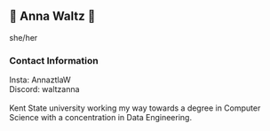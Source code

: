 ## 🌸 Anna Waltz 🌸
she/her
### Contact Information
Insta: AnnaztlaW <br />
Discord: waltzanna <br />
<br />
Kent State university working my way towards a degree in Computer Science with a concentration in Data Engineering. 
